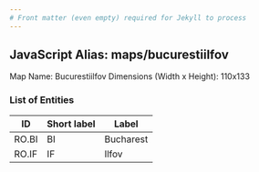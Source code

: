 ```yaml
---
# Front matter (even empty) required for Jekyll to process
---
```


## JavaScript Alias: maps/bucurestiilfov

Map Name: Bucurestiilfov
Dimensions (Width x Height): 110x133





### List of Entities

ID | Short label | Label
---|---|---|
RO.BI|BI|Bucharest
RO.IF|IF|Ilfov

